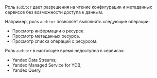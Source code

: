 Роль `auditor` дает разрешения на чтение конфигурации и метаданных сервисов без возможности доступа к данным.

Например, роль `auditor` позволяет выполнять следующие операции:
* Просмотр информации о ресурсе.
* Просмотр метаданных ресурса.
* Просмотр списка операций с ресурсом.

Роль `auditor` в настоящее время недоступна в сервисах:
* Yandex Data Streams;
* Yandex Managed Service for YDB;
* Yandex Query.
